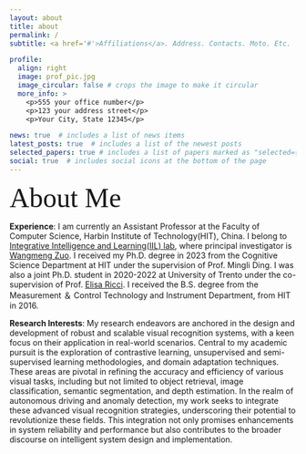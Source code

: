 ```yaml
---
layout: about
title: about
permalink: /
subtitle: <a href='#'>Affiliations</a>. Address. Contacts. Moto. Etc.

profile:
  align: right
  image: prof_pic.jpg
  image_circular: false # crops the image to make it circular
  more_info: >
    <p>555 your office number</p>
    <p>123 your address street</p>
    <p>Your City, State 12345</p>

news: true  # includes a list of news items
latest_posts: true  # includes a list of the newest posts
selected_papers: true # includes a list of papers marked as "selected={true}"
social: true  # includes social icons at the bottom of the page
---
```

<font size=7 face="黑体"> About Me </font>

**Experience**: I am currently an Assistant Professor at the Faculty of Computer Science, Harbin Institute of Technology(HIT), China.
I belong to [Integrative Intelligence and Learning(IIL) lab](http://en.iil.ac.cn/default.aspx), where principal investigator is [Wangmeng Zuo](http://homepage.hit.edu.cn/wangmengzuo?lang=zh).
I received my Ph.D. degree in 2023 from the Cognitive Science Department at HIT under the supervision of Prof. Mingli Ding. 
I was also a joint Ph.D. student in 2020-2022 at University of Trento under the co-supervision of Prof. [Elisa Ricci](https://eliricci.eu/). 
I received the B.S. degree from the  Measurement ＆ Control Technology and Instrument Department, from HIT in 2016.

**Research Interests**: My research endeavors are anchored in the design and development of robust and scalable visual recognition systems, with a keen focus on their application in real-world scenarios.
Central to my academic pursuit is the exploration of contrastive learning, unsupervised and semi-supervised learning methodologies, and domain adaptation techniques. 
These areas are pivotal in refining the accuracy and efficiency of various visual tasks, including but not limited to object retrieval, image classification, semantic segmentation, and depth estimation.
In the realm of autonomous driving and anomaly detection, my work seeks to integrate these advanced visual recognition strategies, 
underscoring their potential to revolutionize these fields. 
This integration not only promises enhancements in system reliability and performance but also contributes to the broader discourse on intelligent system design and implementation.

